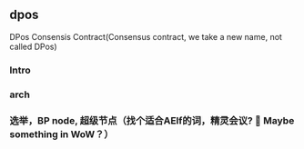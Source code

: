 ## dpos 

DPos Consensis Contract(Consensus contract, we take a new name, not called DPos)

### Intro
### arch
### 选举，BP node, 超级节点（找个适合AElf的词，精灵会议? 👀 Maybe something in WoW？）